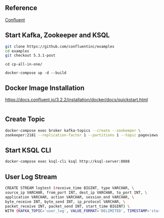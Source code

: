 ## Reference

[Confluent](https://docs.confluent.io/current/quickstart/cos-docker-quickstart.html#cos-docker-quickstart)

## Start Kafka, Zookeeper and KSQL

```bash
git clone https://github.com/confluentinc/examples
cd examples
git checkout 5.3.1-post
```

```
cd cp-all-in-one/
```

```
docker-compose up -d --build
```


## Docker Image Installation

https://docs.confluent.io/3.2.2/installation/docker/docs/quickstart.html

```bash
```
## Create Topic

```bash
docker-compose exec broker kafka-topics --create --zookeeper \
zookeeper:2181 --replication-factor 1 --partitions 1 --topic pageviews
```

## Start KSQL CLI

```bash
docker-compose exec ksql-cli ksql http://ksql-server:8088
```

## User Log Stream

```bash
CREATE STREAM logtest (receive_time BIGINT, type VARCHAR, \
source_ip VARCHAR, from_port INT, dest_ip VARCHAR, to_port INT, \
application VARCHAR, action VARCHAR, session_end VARCHAR, \
byte_receive INT, byte_send INT, ip_protocol VARCHAR, \
packet_receive INT, packet_send INT, start_time BIGINT) \
WITH (KAFKA_TOPIC='user_log', VALUE_FORMAT='DELIMITED', TIMESTAMP='start_time');
```
